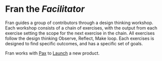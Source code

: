 # **Fran** the *Facilitator*

Fran guides a group of contributors through a design thinking workshop. Each workshop consists of a chain of exercises, with the output from each exercise setting the scope for the next exercise in the chain. All exercises follow the design thinking Observe, Reflect, Make loop. Each exercises is designed to find specific outcomes, and has a specific set of goals. 

Fran works with [Pax](./PAX.md) to [Launch](./LAUNCH.md) a new product. 
